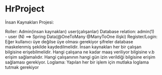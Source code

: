 # HrProject

İnsan Kaynakları Projesi:

Roller: Admin(insan kaynakları) user(çalışanlar)
Database relation: admin(1) - user (N) ==> Spring Data(@OneToMany @ManyToOne ilişki)
Register/Login: Eğer kullanıcı üye değilse üye olması gerekiyor şifreler database maskelenmiş şekilde kaydedilmelidir.
İnsan kaynakları her bir çalışan bilgisine erişebilmelidir.
Hangi çalışana ne kadar maaş veriliyor bilgisine v.b erişim sağlamalıdır.
Hangi çalışanının hangi gün izin verildiği bilgisine erişim sağlaması gerekiyor.
Loglama: Yapılan her bir işlem için mutlaka loglama tutmak gerekiyor
